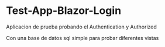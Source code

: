 # Test-App-Blazor-Login

Aplicacion de prueba probando el Authentication y Authorized

Con una base de datos sql simple para probar diferentes vistas
